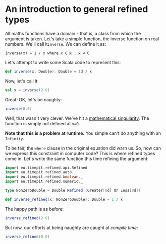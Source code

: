 # An introduction to general refined types

All maths functions have a domain - that is, a class from which the argument is taken.
Let's take a simple function, the inverse function on real numbers. We'll call it```inverse```. We can define it as:

`inverse(x) = 1 / x where x ∈ ℝ ; x ≠ 0`

Let's attempt to write some Scala code to represent this:

```scala mdoc
def inverse(x: Double): Double = 1d / x
```

Now, let's call it:

```scala mdoc
val x = inverse(2.0)
```

Great! OK, let's be naughty:

```scala mdoc
inverse(0.0)
```

Well, that wasn't very clever. We've hit a [mathematical singularity](https://en.wikipedia.org/wiki/Singularity_(mathematics)).
The function is simply not defined at `x=0`. 

**Note that this is a problem at runtime.** You simple can't do anything with an `Infinity`.

To be fair, the `where` clause in the original equation did warn us.
So, how can we express this constraint in computer code?
This is where refined types come in. 
Let's write the same function this time refining the argument:

```scala mdoc
import eu.timepit.refined.api.Refined
import eu.timepit.refined.auto._
import eu.timepit.refined.boolean._
import eu.timepit.refined.numeric._

type NonZeroDouble = Double Refined (Greater[0d] Or Less[0d])

def inverse_refined(x: NonZeroDouble): Double = 1 / x
```

The happy path is as before:

```scala mdoc
inverse_refined(2.0)
```

But now, our efforts at being naughty are caught at *compile time*:

```scala mdoc:fail
inverse_refined(0.0)
```